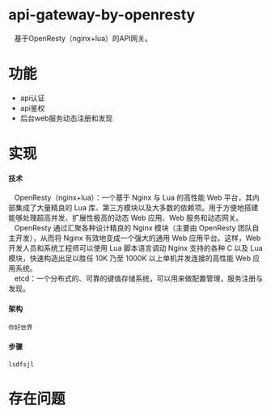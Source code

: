 # api-gateway-by-openresty
    基于OpenResty（nginx+lua）的API网关。
# 功能
* api认证
* api鉴权
* 后台web服务动态注册和发现
# 实现
#### 技术
    OpenResty（nginx+lua）：一个基于 Nginx 与 Lua 的高性能 Web 平台，其内部集成了大量精良的 Lua 库、第三方模块以及大多数的依赖项。用于方便地搭建能够处理超高并发、扩展性极高的动态 Web 应用、Web 服务和动态网关。  
    OpenResty 通过汇聚各种设计精良的 Nginx 模块（主要由 OpenResty 团队自主开发），从而将 Nginx 有效地变成一个强大的通用 Web 应用平台。这样，Web 开发人员和系统工程师可以使用 Lua 脚本语言调动 Nginx 支持的各种 C 以及 Lua 模块，快速构造出足以胜任 10K 乃至 1000K 以上单机并发连接的高性能 Web 应用系统。  
    etcd：一个分布式的、可靠的键值存储系统，可以用来做配置管理，服务注册与发现。
    
#### 架构
    你好世界
#### 步骤
    lsdfsjl

# 存在问题
